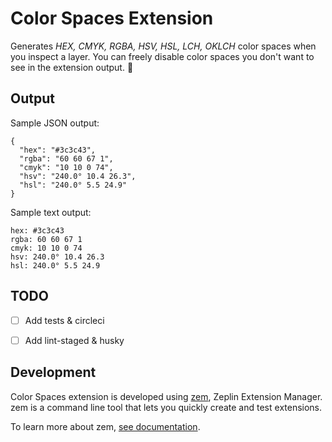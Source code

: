 # Color Spaces Extension
Generates *HEX, CMYK, RGBA, HSV, HSL, LCH, OKLCH* color spaces when you inspect a layer. You can freely disable color spaces you don't want to see in the extension output. 🎨

## Output

Sample JSON output:
```
{
  "hex": "#3c3c43",
  "rgba": "60 60 67 1",
  "cmyk": "10 10 0 74",
  "hsv": "240.0° 10.4 26.3",
  "hsl": "240.0° 5.5 24.9"
}
```

Sample text output:
```
hex: #3c3c43
rgba: 60 60 67 1
cmyk: 10 10 0 74
hsv: 240.0° 10.4 26.3
hsl: 240.0° 5.5 24.9
```

## TODO
- [ ] Add tests & circleci
- [ ] Add lint-staged & husky


## Development
Color Spaces extension is developed using [zem](https://github.com/zeplin/zem), Zeplin Extension Manager. zem is a command line tool that lets you quickly create and test extensions.

To learn more about zem, [see documentation](https://github.com/zeplin/zem).

